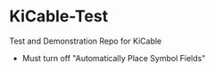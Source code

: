 # KiCable-Test
Test and Demonstration Repo for KiCable

- Must turn off "Automatically Place Symbol Fields"
